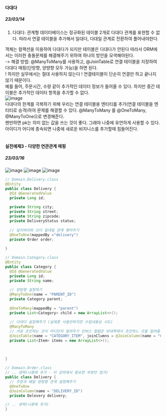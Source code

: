 
#### 다대다
##### 23/03/14 
1. 다대다: 관계형 데이터베이스는 정규화된 테이블 2개로 다대다 관계를 표현할 수 없다. 따라서 연결 테이블을 추가해서 
일대다, 다대일 관계로 전환하여 풀어내야한다.

객체는 컬랙션을 이용하여 다대다가 되지만 테이블은 다대다가 안된다 따라서 ORM에서는 이러한 충돌문제를 해결해주기 위하여 하나의 방안을 모색해야된다. 
<br/>-> 해결 방법: @ManyToMany를 사용하고, @JoinTable로 연결 테이블을 지정하여 다대다 매핑(단방향, 양뱡향 모두 가능)을 하면 된다. 
<br/>
! 하지만 실무에서는 절대 사용하지 않는다 ! 
연결테이블이 단순히 연결만 하고 끝나지 않기 때문이다. <br/> 예를 들어, 주문시간, 수량 같이 추가적인 데이터 정보가 들어올 수 있다. 하지만 중간 테이블은 추가적인 데이터 항목을 추가할 수 없다. 
<br/>
![image](https://user-images.githubusercontent.com/63040492/224833085-072a0520-2ee3-47eb-9dce-95f4d8e836c9.png)
<br/>
다대다의 한계를 극복하기 위해 우리는 연결 테이블용 엔티티를 추가(연결 테이블을 엔티티로 승격)하여 문제를 해결할 수 있다. 
@ManyToMany 를 @OneToMany, @ManyToOne으로 변경해준다. 
<br/>
왠만하면 pk는 의미 없는 값을 쓰는 것이 좋다. 그래야 나중에 유연하게 사용할 수 있다. 아이디가 어디에 종속되면 나중에 새로운 비지니스를 추가할때 힘들어진다. \
<br/>

#### 실전예제3 - 다양한 연관관계 매핑
##### 23/03/16

![image](https://user-images.githubusercontent.com/63040492/225431875-342a650f-3638-4512-b9fc-e5aeea113aec.png)
![image](https://user-images.githubusercontent.com/63040492/225431805-11ffd68b-aab1-4b5f-82e3-a1e765833f3a.png)
![image](https://user-images.githubusercontent.com/63040492/225431833-3bd6d2f5-55f2-470d-b22d-2000815430f5.png)

``` java
// Domain.Delivery.class
@Entity
public class Delivery {
  @Id @GeneratedValue
  private Long id;
  
  private String city;
  private String street;
  private String zipcode;
  private DeliveryStatus status;
  
  // 딜리버리와 오더 일대일 관계 맺어주기
  @OneToOne(mappedBy ="delivery")
  private Order order;
  
}
```

``` java
// Domain.Category.class
@Entity
public class Category {
  @Id @GeneratedValue
  private Long id;
  private String name;
  
  // 양방향 설정하기
  @ManyToOne(name = "PARENT_ID")
  private Category parent;
  
  @OneToMany(mappedBy = "parent")
  private List<Category> child = new ArrayList<>();
  
  // 다대다 설정해주기 (실제론 사용안하지만 수업내용상 시도)
  @ManyToMany 
  // 서로 조인하는 곳이 어디인지 알려주기 인버스 컬럼은 반대쪽에서 조인하느 곳을 알려줌
  @JoinTable(name = "CATEGORY_ITEM", joinClumns = @JoinColumn(name = "CATEGORY_ID) ,inverseJoinColumns = @JoinCoulumn(name = "ITEM_ID")
  private List<Item> items = new ArrayList<>();
  
  
  
}
```

``` java
// Domain.Order.class
// .. 생략(나중에 추가 - 이 강의에서 중요한 부분만 첨가)
public class Delivery {
  // 주문과 배달 양방향 관계 설정해주기 
  @OneToOne
  @JoinColumn(name = "DELIVERY_ID")
  private Delevery delivery;

// .. 생략(나중에 추가)
}

